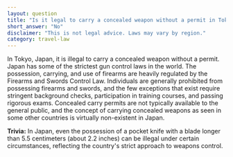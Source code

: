 ```yaml
---
layout: question
title: "Is it legal to carry a concealed weapon without a permit in Tokyo, Japan?"
short_answer: "No"
disclaimer: "This is not legal advice. Laws may vary by region."
category: travel-law
---
```

In Tokyo, Japan, it is illegal to carry a concealed weapon without a permit. Japan has some of the strictest gun control laws in the world. The possession, carrying, and use of firearms are heavily regulated by the Firearms and Swords Control Law. Individuals are generally prohibited from possessing firearms and swords, and the few exceptions that exist require stringent background checks, participation in training courses, and passing rigorous exams. Concealed carry permits are not typically available to the general public, and the concept of carrying concealed weapons as seen in some other countries is virtually non-existent in Japan.

**Trivia:** In Japan, even the possession of a pocket knife with a blade longer than 5.5 centimeters (about 2.2 inches) can be illegal under certain circumstances, reflecting the country's strict approach to weapons control.
